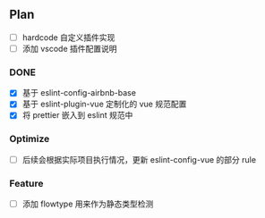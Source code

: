 ## Plan

- [ ] hardcode 自定义插件实现
- [ ] 添加 vscode 插件配置说明

### DONE

- [x] 基于 eslint-config-airbnb-base
- [x] 基于 eslint-plugin-vue 定制化的 vue 规范配置
- [x] 将 prettier 嵌入到 eslint 规范中

### Optimize

- [ ] 后续会根据实际项目执行情况，更新 eslint-config-vue 的部分 rule

### Feature

- [ ] 添加 flowtype 用来作为静态类型检测
